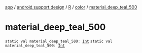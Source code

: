 [app](../../../index.md) / [android.support.design](../../index.md) / [R](../index.md) / [color](index.md) / [material_deep_teal_500](./material_deep_teal_500.md)

# material_deep_teal_500

`static val material_deep_teal_500: `[`Int`](https://kotlinlang.org/api/latest/jvm/stdlib/kotlin/-int/index.html)
`static val material_deep_teal_500: `[`Int`](https://kotlinlang.org/api/latest/jvm/stdlib/kotlin/-int/index.html)